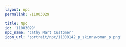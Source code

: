 ```yaml
---
layout: npc
permalink: /11003029

title: Npc
id: '11003029'
npc_name: 'Cathy Mart Customer'
icon_url: 'portrait/npc/11000142_p_skinnywoman_p.png'
---
```

